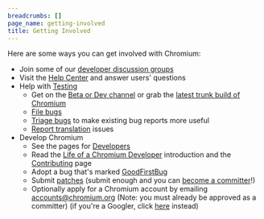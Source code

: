 ```yaml
---
breadcrumbs: []
page_name: getting-involved
title: Getting Involved
---
```


Here are some ways you can get involved with Chromium:

* Join some of our [developer discussion groups](/developers/discussion-groups)
* Visit the [Help
  Center](https://productforums.google.com/forum/#!forum/chrome) and
  answer users' questions
* Help with [Testing](/for-testers)
  * Get on the [Beta or Dev channel](/getting-involved/dev-channel)
    or grab the [latest trunk build of
    Chromium](/getting-involved/download-chromium)
  * [File bugs](http://code.google.com/p/chromium/issues/entry)
  * [Triage bugs](/getting-involved/bug-triage) to make existing bug
    reports more useful
  * [Report
    translation](http://code.google.com/p/chromium/issues/entry?template=Translation%20Issue)
    issues
* Develop Chromium
  * See the pages for [Developers](/developers)
  * Read the [Life of a Chromium
    Developer](https://docs.google.com/presentation/d/1abnqM9j6zFodPHA38JG1061rG2iGj_GABxEDgZsdbJg)
    introduction and the [Contributing](https://chromium.googlesource.com/chromium/src/+/main/docs/contributing.md)
    page
  * Adopt a bug that's marked
    [GoodFirstBug](https://issues.chromium.org/hotlists/5483263)
  * Submit [patches](/developers/contributing-code) (submit enough
    and you can [become a committer](/getting-involved/become-a-committer)!)
  * Optionally apply for a Chromium account by emailing
    [accounts@chromium.org](mailto:accounts@chromium.org) (Note: you
    must already be approved as a committer) (if you're a Googler, click
    [here](https://goto.google.com/chromium-account) instead)

